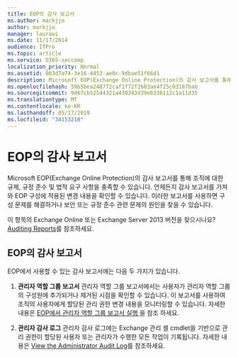 ```yaml
---
title: EOP의 감사 보고서
ms.author: markjjo
author: markjjo
manager: laurawi
ms.date: 11/17/2014
audience: ITPro
ms.topic: article
ms.service: O365-seccomp
localization_priority: Normal
ms.assetid: 003d7a74-3e16-4453-ae0c-9dbae51f66d1
description: Microsoft EOP(Exchange Online Protection)의 감사 보고서를 통해 조직에 대한 규제, 규정 준수 및 법적 요구 사항을 충족할 수 있습니다. 언제든지 감사 보고서를 가져와 EOP 구성에 적용된 변경 내용을 확인할 수 있습니다. 이러한 보고서를 사용하면 구성 문제를 해결하거나 보안 또는 규정 준수 관련 문제의 원인을 찾을 수 있습니다.
ms.openlocfilehash: 59b5bea248772caf1f72f2b03ae4f25c03187bab
ms.sourcegitcommit: 9d67cb52544321a430343d39eb336112c1a11d35
ms.translationtype: MT
ms.contentlocale: ko-KR
ms.lasthandoff: 05/17/2019
ms.locfileid: "34153218"
---
```

# <a name="auditing-reports-in-eop"></a>EOP의 감사 보고서

Microsoft EOP(Exchange Online Protection)의 감사 보고서를 통해 조직에 대한 규제, 규정 준수 및 법적 요구 사항을 충족할 수 있습니다. 언제든지 감사 보고서를 가져와 EOP 구성에 적용된 변경 내용을 확인할 수 있습니다. 이러한 보고서를 사용하면 구성 문제를 해결하거나 보안 또는 규정 준수 관련 문제의 원인을 찾을 수 있습니다.
  
이 항목의 Exchange Online 또는 Exchange Server 2013 버전을 찾으시나요? [Auditing Reports](http://technet.microsoft.com/library/2b3e1529-1677-4564-be0b-ce22757ddc0d.aspx)를 참조하세요.
  
## <a name="auditing-reports-in-eop"></a>EOP의 감사 보고서

EOP에서 사용할 수 있는 감사 보고서에는 다음 두 가지가 있습니다.
  
1. **관리자 역할 그룹 보고서** 관리자 역할 그룹 보고서에서는 사용자가 관리자 역할 그룹의 구성원에 추가되거나 제거된 시점을 확인할 수 있습니다. 이 보고서를 사용하여 조직의 사용자에게 할당된 관리 권한 변경 내용을 모니터링할 수 있습니다. 자세한 내용은 [EOP에서 관리자 역할 그룹 보고서 실행 ](run-an-administrator-role-group-report-in-eop-eop.md)을 참조 하세요.
    
2. **관리자 감사 로그** 관리자 감사 로그에는 Exchange 관리 셸 cmdlet을 기반으로 관리 권한이 할당된 사용자 또는 관리자가 수행한 모든 작업이 기록됩니다. 자세한 내용은 [View the Administrator Audit Log](http://technet.microsoft.com/library/5c62072a-556d-4fea-9973-d668c6b9fd57.aspx)를 참조하세요.
    

